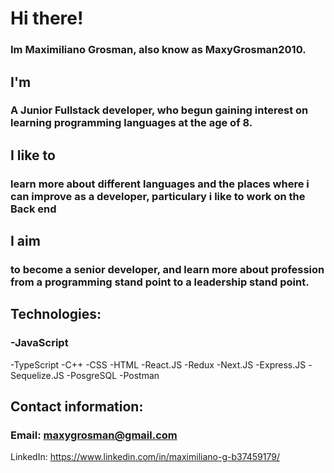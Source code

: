 # Hi there!                                        

### Im Maximiliano Grosman, also know as MaxyGrosman2010.

## I'm
### A Junior Fullstack developer, who begun gaining interest on learning programming languages at the age of 8.

## I like to
### learn more about different languages and the places where i can improve as a developer, particulary i like to work on the Back end

## I aim
### to become a senior developer, and learn more about profession from a programming stand point to a leadership stand point.

## Technologies:
### -JavaScript
-TypeScript
-C++
-CSS
-HTML
-React.JS
-Redux
-Next.JS
-Express.JS
-Sequelize.JS
-PosgreSQL
-Postman

## Contact information:
### Email: maxygrosman@gmail.com
LinkedIn: https://www.linkedin.com/in/maximiliano-g-b37459179/

<!--
**MaxyGrosman2010/MaxyGrosman2010** is a ✨ _special_ ✨ repository because its `README.md` (this file) appears on your GitHub profile.

Here are some ideas to get you started:

- 🔭 I’m currently working on ...
- 🌱 I’m currently learning ...
- 👯 I’m looking to collaborate on ...
- 🤔 I’m looking for help with ...
- 💬 Ask me about ...
- 📫 How to reach me: ...
- 😄 Pronouns: ...
- ⚡ Fun fact: ...
-->
